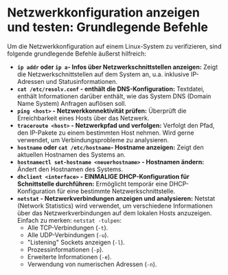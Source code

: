 # Netzwerkkonfiguration anzeigen und testen: Grundlegende Befehle

Um die Netzwerkkonfiguration auf einem Linux-System zu verifizieren, sind folgende grundlegende Befehle äußerst hilfreich: 

* **`ip addr` oder `ip a`- Infos über Netzwerkschnittstellen anzeigen:**
   Zeigt die Netzwerkschnittstellen auf dem System an, u.a. inklusive IP-Adressen und Statusinformationen.
* **`cat /etc/resolv.conf` - enthält die DNS-Konfiguration:**
   Textdatei, enthält Informationen darüber enthält, wie das System DNS (Domain Name System) Anfragen auflösen soll.
* **`ping <host>` - Netzwerkkonnektivität prüfen:**
   Überprüft die Erreichbarkeit eines Hosts über das Netzwerk.
* **`traceroute <host>` - Netzwerkpfad und verfolgen:**
   Verfolgt den Pfad, den IP-Pakete zu einem bestimmten Host nehmen.
   Wird gerne verwendet, um Verbindungsprobleme zu analysieren.
* **`hostname` oder `cat /etc/hostname`- Hostname anzeigen:**
   Zeigt den aktuellen Hostnamen des Systems an.
* **`hostnamectl set-hostname <neuerhostname>` - Hostnamen ändern:**
   Ändert den Hostnamen des Systems.
* **`dhclient <interface>` - EINMALIGE DHCP-Konfiguration für Schnittstelle <interface> durchführen:**
   Ermöglicht temporär eine DHCP-Konfiguration für eine bestimmte Netzwerkschnittstelle.
* **`netstat` - Netzwerkverbindungen anzeigen und analysieren:**
   Netstat (Network Statistics) wird verwendet, um verschiedene Informationen über das Netzwerkverbindungen auf dem lokalen Hosts anzuzeigen.
   Einfach zu merken: `netstat -tulpen`:
   - Alle TCP-Verbindungen (`-t`).
   - Alle UDP-Verbindungen (`-u`).
   - "Listening" Sockets anzeigen (`-l`).
   - Prozessinformationen (`-p`).
   - Erweiterte Informationen (`-e`).
   - Verwendung von numerischen Adressen (`-n`).